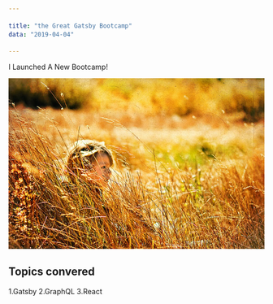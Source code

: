 ```yaml
---

title: "the Great Gatsby Bootcamp"
data: "2019-04-04"

---
```


I Launched A New Bootcamp!

![Grass](./grass.jpg)

## Topics convered

1.Gatsby
2.GraphQL
3.React